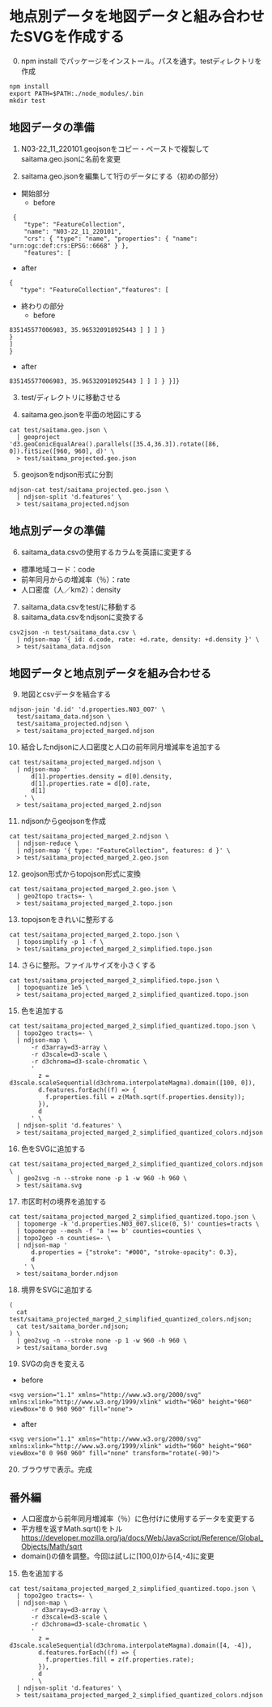 # 地点別データを地図データと組み合わせたSVGを作成する


0. npm install でパッケージをインストール。パスを通す。testディレクトリを作成
```
npm install
export PATH=$PATH:./node_modules/.bin
mkdir test
```
## 地図データの準備

1. N03-22_11_220101.geojsonをコピー・ペーストで複製してsaitama.geo.jsonに名前を変更

2. saitama.geo.jsonを編集して1行のデータにする（初めの部分）
- 開始部分
  - before
```
 {
    "type": "FeatureCollection",
    "name": "N03-22_11_220101",
    "crs": { "type": "name", "properties": { "name": "urn:ogc:def:crs:EPSG::6668" } },
    "features": [
 ```
   - after
 ```
 {
    "type": "FeatureCollection","features": [
```
- 終わりの部分
  - before
```
835145577006983, 35.965320918925443 ] ] ] } 
}
]
}
```
  - after
```
835145577006983, 35.965320918925443 ] ] ] } }]}
```

3. test/ディレクトリに移動させる


4. saitama.geo.jsonを平面の地図にする
```
cat test/saitama.geo.json \
  | geoproject 'd3.geoConicEqualArea().parallels([35.4,36.3]).rotate([86, 0]).fitSize([960, 960], d)' \
  > test/saitama_projected.geo.json
```

5. geojsonをndjson形式に分割
```
ndjson-cat test/saitama_projected.geo.json \
  | ndjson-split 'd.features' \
  > test/saitama_projected.ndjson
```

## 地点別データの準備

6. saitama_data.csvの使用するカラムを英語に変更する

- 標準地域コード：code
- 前年同月からの増減率（％）：rate
- 人口密度（人／km2）：density

7. saitama_data.csvをtest/に移動する
8. saitama_data.csvをndjsonに変換する
```
csv2json -n test/saitama_data.csv \
  | ndjson-map '{ id: d.code, rate: +d.rate, density: +d.density }' \
  > test/saitama_data.ndjson
```



## 地図データと地点別データを組み合わせる

9.  地図とcsvデータを結合する

```
ndjson-join 'd.id' 'd.properties.N03_007' \
  test/saitama_data.ndjson \
  test/saitama_projected.ndjson \
  > test/saitama_projected_marged.ndjson
```

10. 結合したndjsonに人口密度と人口の前年同月増減率を追加する
```
cat test/saitama_projected_marged.ndjson \
  | ndjson-map '
      d[1].properties.density = d[0].density,
      d[1].properties.rate = d[0].rate,
      d[1]
    ' \
  > test/saitama_projected_marged_2.ndjson
```
11. ndjsonからgeojsonを作成
```
cat test/saitama_projected_marged_2.ndjson \
  | ndjson-reduce \
  | ndjson-map '{ type: "FeatureCollection", features: d }' \
  > test/saitama_projected_marged_2.geo.json
```



12.  geojson形式からtopojson形式に変換
```
cat test/saitama_projected_marged_2.geo.json \
  | geo2topo tracts=- \
  > test/saitama_projected_marged_2.topo.json
```

13.  topojsonをきれいに整形する
```
cat test/saitama_projected_marged_2.topo.json \
  | toposimplify -p 1 -f \
  > test/saitama_projected_marged_2_simplified.topo.json
```



14. さらに整形。ファイルサイズを小さくする
```
cat test/saitama_projected_marged_2_simplified.topo.json \
  | topoquantize 1e5 \
  > test/saitama_projected_marged_2_simplified_quantized.topo.json
```


15.  色を追加する
```
cat test/saitama_projected_marged_2_simplified_quantized.topo.json \
  | topo2geo tracts=- \
  | ndjson-map \
      -r d3array=d3-array \
      -r d3scale=d3-scale \
      -r d3chroma=d3-scale-chromatic \
      '
        z = d3scale.scaleSequential(d3chroma.interpolateMagma).domain([100, 0]),
        d.features.forEach((f) => {
          f.properties.fill = z(Math.sqrt(f.properties.density));
        }),
        d
      ' \
  | ndjson-split 'd.features' \
  > test/saitama_projected_marged_2_simplified_quantized_colors.ndjson
```

16.  色をSVGに追加する
```
cat test/saitama_projected_marged_2_simplified_quantized_colors.ndjson \
  | geo2svg -n --stroke none -p 1 -w 960 -h 960 \
  > test/saitama.svg
```

17. 市区町村の境界を追加する

```
cat test/saitama_projected_marged_2_simplified_quantized.topo.json \
  | topomerge -k 'd.properties.N03_007.slice(0, 5)' counties=tracts \
  | topomerge --mesh -f 'a !== b' counties=counties \
  | topo2geo -n counties=- \
  | ndjson-map '
      d.properties = {"stroke": "#000", "stroke-opacity": 0.3},
      d
    ' \
  > test/saitama_border.ndjson
```
18. 境界をSVGに追加する

```
(
  cat test/saitama_projected_marged_2_simplified_quantized_colors.ndjson;
  cat test/saitama_border.ndjson;
) \
  | geo2svg -n --stroke none -p 1 -w 960 -h 960 \
  > test/saitama_border.svg
```


19. SVGの向きを変える

- before
```
<svg version="1.1" xmlns="http://www.w3.org/2000/svg" xmlns:xlink="http://www.w3.org/1999/xlink" width="960" height="960" viewBox="0 0 960 960" fill="none">
```
- after
```
<svg version="1.1" xmlns="http://www.w3.org/2000/svg" xmlns:xlink="http://www.w3.org/1999/xlink" width="960" height="960" viewBox="0 0 960 960" fill="none" transform="rotate(-90)">
```

20. ブラウザで表示。完成

## 番外編
- 人口密度から前年同月増減率（％）に色付けに使用するデータを変更する
- 平方根を返すMath.sqrt()をトル
https://developer.mozilla.org/ja/docs/Web/JavaScript/Reference/Global_Objects/Math/sqrt
- domain()の値を調整。今回は試しに[100,0]から[4,-4]に変更

15.  色を追加する
```
cat test/saitama_projected_marged_2_simplified_quantized.topo.json \
  | topo2geo tracts=- \
  | ndjson-map \
      -r d3array=d3-array \
      -r d3scale=d3-scale \
      -r d3chroma=d3-scale-chromatic \
      '
        z = d3scale.scaleSequential(d3chroma.interpolateMagma).domain([4, -4]),
        d.features.forEach((f) => {
          f.properties.fill = z(f.properties.rate);
        }),
        d
      ' \
  | ndjson-split 'd.features' \
  > test/saitama_projected_marged_2_simplified_quantized_colors.ndjson
```
